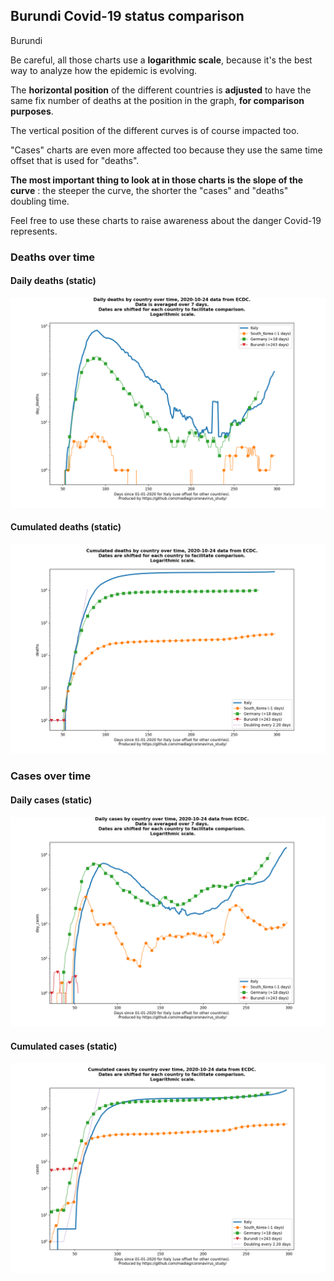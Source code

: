 ## Burundi Covid-19 status comparison 

Burundi



Be careful, all those charts use a **logarithmic scale**, because it's the best way to analyze how the epidemic is evolving.
 
The **horizontal position** of the different countries is **adjusted** to have the same fix number of deaths at the position in the graph, **for comparison purposes**.

The vertical position of the different curves is of course impacted too.

"Cases" charts are even more affected too because they use the same time offset that is used for "deaths".

**The most important thing to look at in those charts is the slope of the curve** : the steeper the curve, the shorter the "cases" and "deaths" doubling time.

Feel free to use these charts to raise awareness about the danger Covid-19 represents. 


 
### Deaths over time
 
#### Daily deaths (static)
![Burundi covid-19 daily deaths static chart](https://raw.githubusercontent.com/madlag/coronavirus_study/master/notebooks/graphs/2020-10-24/countries/Burundi/2020-10-24_Burundi_day_deaths.png "Burundi covid-19 day_deaths static chart")   
 
#### Cumulated deaths (static)
![Burundi covid-19 cumulated deaths static chart](https://raw.githubusercontent.com/madlag/coronavirus_study/master/notebooks/graphs/2020-10-24/countries/Burundi/2020-10-24_Burundi_deaths.png "Burundi covid-19 deaths static chart")   

 
### Cases over time
 
#### Daily cases (static)
![Burundi covid-19 daily cases static chart](https://raw.githubusercontent.com/madlag/coronavirus_study/master/notebooks/graphs/2020-10-24/countries/Burundi/2020-10-24_Burundi_day_cases.png "Burundi covid-19 day_cases static chart")   
 
#### Cumulated cases (static)
![Burundi covid-19 cumulated cases static chart](https://raw.githubusercontent.com/madlag/coronavirus_study/master/notebooks/graphs/2020-10-24/countries/Burundi/2020-10-24_Burundi_cases.png "Burundi covid-19 cases static chart")   

